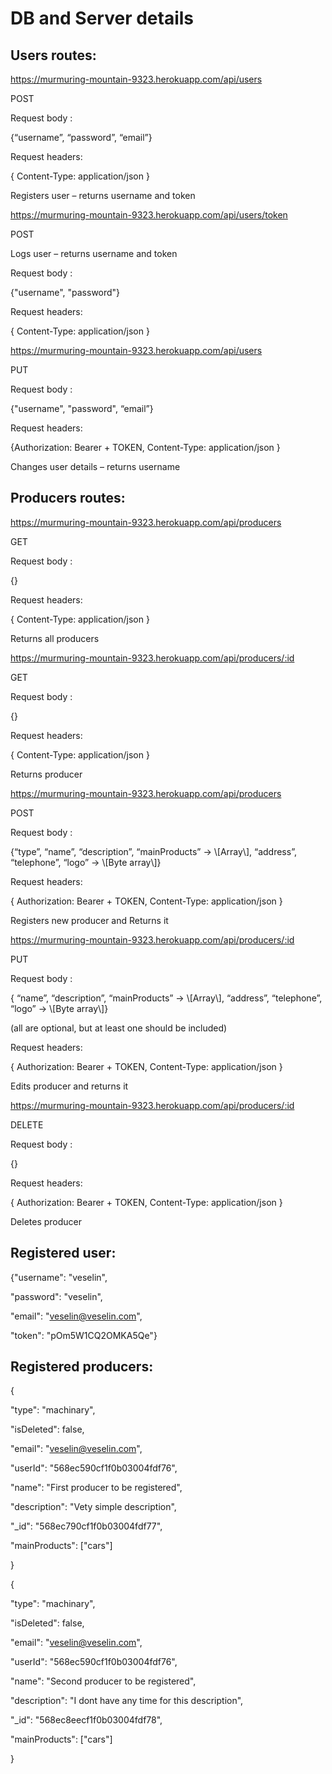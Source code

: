 DB and Server details
=====================

Users routes:
-------------

<https://murmuring-mountain-9323.herokuapp.com/api/users>

POST

Request body :

{“username”, “password”, “email”}

Request headers:

{ Content-Type: application/json }

Registers user – returns username and token

<https://murmuring-mountain-9323.herokuapp.com/api/users/token>

POST

Logs user – returns username and token

Request body :

{"username", "password"}

Request headers:

{ Content-Type: application/json }

<https://murmuring-mountain-9323.herokuapp.com/api/users>

PUT

Request body :

{"username", "password", “email”}

Request headers:

{Authorization: Bearer + TOKEN, Content-Type: application/json }

Changes user details – returns username

Producers routes:
-----------------

<https://murmuring-mountain-9323.herokuapp.com/api/producers>

GET

Request body :

{}

Request headers:

{ Content-Type: application/json }

Returns all producers

<https://murmuring-mountain-9323.herokuapp.com/api/producers/:id>

GET

Request body :

{}

Request headers:

{ Content-Type: application/json }

Returns producer

<https://murmuring-mountain-9323.herokuapp.com/api/producers>

POST

Request body :

{“type”, “name”, “description”, “mainProducts” -&gt; \\\[Array\\\], “address”, “telephone”, “logo” -&gt; \\\[Byte array\\\]}

Request headers:

{ Authorization: Bearer + TOKEN, Content-Type: application/json }

Registers new producer and Returns it

<https://murmuring-mountain-9323.herokuapp.com/api/producers/:id>

PUT

Request body :

{ “name”, “description”, “mainProducts” -&gt; \\\[Array\\\], “address”, “telephone”, “logo” -&gt; \\\[Byte array\\\]}

(all are optional, but at least one should be included)

Request headers:

{ Authorization: Bearer + TOKEN, Content-Type: application/json }

Edits producer and returns it

<https://murmuring-mountain-9323.herokuapp.com/api/producers/:id>

DELETE

Request body :

{}

Request headers:

{ Authorization: Bearer + TOKEN, Content-Type: application/json }

Deletes producer

<span id="users-routes" class="anchor"></span>

Registered user:
----------------

{"username": "veselin",

"password": "veselin",

"email": "veselin@veselin.com",

"token": "pOm5W1CQ2OMKA5Qe"}

Registered producers:
---------------------

{

"type": "machinary",

"isDeleted": false,

"email": "veselin@veselin.com",

"userId": "568ec590cf1f0b03004fdf76",

"name": "First producer to be registered",

"description": "Vety simple description",

"\_id": "568ec790cf1f0b03004fdf77",

"mainProducts": \["cars"\]

}

{

"type": "machinary",

"isDeleted": false,

"email": "veselin@veselin.com",

"userId": "568ec590cf1f0b03004fdf76",

"name": "Second producer to be registered",

"description": "I dont have any time for this description",

"\_id": "568ec8eecf1f0b03004fdf78",

"mainProducts": \["cars"\]

}
